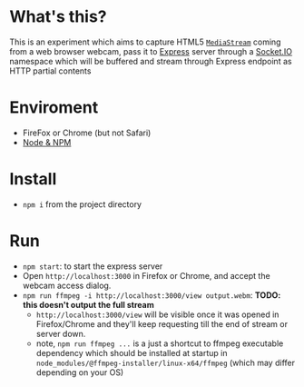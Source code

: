# What's this?

This is an experiment which aims to capture HTML5 [`MediaStream`](https://developer.mozilla.org/en-US/docs/Web/API/MediaStream) coming from a web browser webcam, pass it to [Express](https://expressjs.com/) server through a [Socket.IO](https://socket.io/) namespace which will be buffered and stream through Express endpoint as HTTP partial contents


# Enviroment

+ FireFox or Chrome (but not Safari)
+ [Node & NPM](https://nodejs.org/en/download/)

# Install

+ `npm i` from the project directory

# Run

+ `npm start`: to start the express server
+ Open `http://localhost:3000` in Firefox or Chrome, and accept the webcam access dialog.
+ `npm run ffmpeg -i http://localhost:3000/view output.webm`: **TODO: this doesn't output the full stream**
    + `http://localhost:3000/view` will be visible once it was opened in Firefox/Chrome and they'll keep requesting till the end of stream or server down.
    + note, `npm run ffmpeg ...` is a just a shortcut to ffmpeg executable dependency which should be installed at startup in `node_modules/@ffmpeg-installer/linux-x64/ffmpeg` (which may differ depending on your OS)
